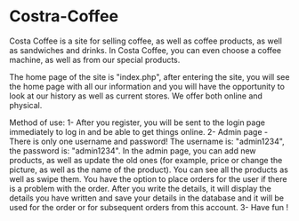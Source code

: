 # Costra-Coffee

Costa Coffee is a site for selling coffee, as well as coffee products, as well as sandwiches and drinks. In Costa Coffee, you can even choose a coffee machine, as well as from our special products.

The home page of the site is "index.php", after entering the site, you will see the home page with all our information and you will have the opportunity to look at our history as well as current stores. We offer both online and physical.

Method of use:
1- After you register, you will be sent to the login page immediately to log in and be able to get things online.
2- Admin page - There is only one username and password! The username is: "admin1234", the password is: "admin1234".
In the admin page, you can add new products, as well as update the old ones (for example, price or change the picture, as well as the name of the product).
You can see all the products as well as swipe them.
You have the option to place orders for the user if there is a problem with the order. After you write the details, it will display the details you have written and save your details in the database and it will be used for the order or for subsequent orders from this account.
3- Have fun !